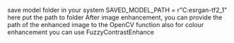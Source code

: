 save model folder in your system
SAVED_MODEL_PATH = r"C:esrgan-tf2_1"  here put the path to folder
After image enhancement, you can provide the path of the enhanced image to the OpenCV function
also for colour enhancement you can use FuzzyContrastEnhance
